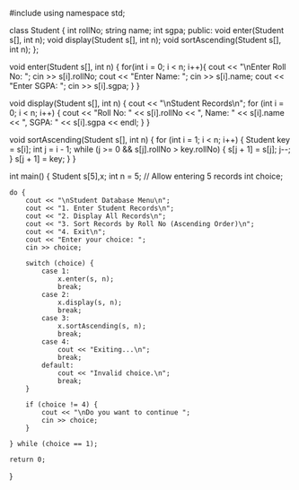 #include <iostream>
using namespace std;

class Student {
    int rollNo;
    string name;
    int sgpa;
    public:
           void enter(Student s[], int n);
           void display(Student s[], int n);
           void sortAscending(Student s[], int n);
};

void enter(Student s[], int n) {
    for(int i = 0; i < n; i++){
        cout << "\nEnter Roll No: ";
        cin >> s[i].rollNo;
        cout << "Enter Name: ";
        cin >> s[i].name;
        cout << "Enter SGPA: ";
        cin >> s[i].sgpa;
    }
}

void display(Student s[], int n) {
    cout << "\nStudent Records\n";
    for (int i = 0; i < n; i++) {
        cout << "Roll No: " << s[i].rollNo  << ", Name: " << s[i].name << ", SGPA: " << s[i].sgpa << endl; 
    }
}

void sortAscending(Student s[], int n) {
    for (int i = 1; i < n; i++) {
        Student key = s[i];
        int j = i - 1;
        while (j >= 0 && s[j].rollNo > key.rollNo) {
            s[j + 1] = s[j];
            j--;
        }
        s[j + 1] = key;
    }
}

int main() {
    Student s[5],x;
    int n = 5; // Allow entering 5 records
    int choice;

    do {
        cout << "\nStudent Database Menu\n";
        cout << "1. Enter Student Records\n";
        cout << "2. Display All Records\n";
        cout << "3. Sort Records by Roll No (Ascending Order)\n";
        cout << "4. Exit\n";
        cout << "Enter your choice: ";
        cin >> choice;

        switch (choice) {
            case 1:
                x.enter(s, n);
                break;
            case 2:
                x.display(s, n);
                break;
            case 3:
                x.sortAscending(s, n);
                break;
            case 4:
                cout << "Exiting...\n";
                break;
            default:
                cout << "Invalid choice.\n";
                break;
        }

        if (choice != 4) {
            cout << "\nDo you want to continue ";
            cin >> choice;
        }

    } while (choice == 1);

    return 0;
}
